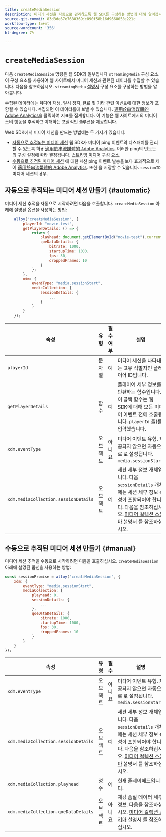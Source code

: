 ```yaml
---
title: createMediaSession
description: 미디어 세션을 자동으로 관리하도록 웹 SDK를 구성하는 방법에 대해 알아봅니다
source-git-commit: 83d3de67e7680369dc890f58b16d9668058e221c
workflow-type: tm+mt
source-wordcount: '356'
ht-degree: 7%

---
```



# `createMediaSession`

다음 `createMediaSession` 명령은 웹 SDK의 일부입니다 `streamingMedia` 구성 요소. 이 구성 요소를 사용하여 웹 사이트에서 미디어 세션과 관련된 데이터를 수집할 수 있습니다. 다음을 참조하십시오. `streamingMedia` [설명서](configure/streamingmedia.md) 구성 요소를 구성하는 방법을 알아봅니다.

수집된 데이터에는 미디어 재생, 일시 정지, 완료 및 기타 관련 이벤트에 대한 정보가 포함될 수 있습니다. 수집되면 이 데이터를에 보낼 수 있습니다. [適用於串流媒體的 Adobe Analytics](https://experienceleague.adobe.com/ko/docs/media-analytics/using/media-overview)을 클릭하여 지표를 집계합니다. 이 기능은 웹 사이트에서의 미디어 소비 행동을 추적하고 이해하는 포괄적인 솔루션을 제공합니다.

Web SDK에서 미디어 세션을 만드는 방법에는 두 가지가 있습니다.

* [자동으로 추적되는 미디어 세션](#automatic) 웹 SDK가 미디어 ping 이벤트의 디스패치를 관리할 수 있도록 허용 [適用於串流媒體的 Adobe Analytics](https://experienceleague.adobe.com/ko/docs/media-analytics/using/media-overview). 이러한 ping의 빈도는 의 구성 설정에 따라 결정됩니다. [스트리밍 미디어](configure/streamingmedia.md) 구성 요소.
* [수동으로 추적된 미디어 세션](#manual) 에 대한 세션 ping 이벤트 발송을 보다 효과적으로 제어 [適用於串流媒體的 Adobe Analytics](https://experienceleague.adobe.com/ko/docs/media-analytics/using/media-overview). 또한 을 저장할 수 있습니다. `sessionID` 미디어 세션의 경우.

## 자동으로 추적되는 미디어 세션 만들기 {#automatic}

미디어 세션 추적을 자동으로 시작하려면 다음을 호출합니다. `createMediaSession` 아래에 설명된 옵션을 사용하는 방법:

```javascript
    alloy("createMediaSession", {
        playerId: "movie-test",
        getPlayerDetails: () => {
            return {
                playhead: document.getElementById("movie-test").currentTime,
                qoeDataDetails: {
                    bitrate: 1000,
                    startupTime: 1000,
                    fps: 30,
                    droppedFrames: 10
                }
            };
        },
        xdm: {
            eventType: "media.sessionStart",
            mediaCollection: {
                sessionDetails: {
                    ...
                }
            }
        }
    });
```

| 속성 | 유형 | 필수 여부 | 설명 |
|---------|----------|---------|---------|
| `playerId` | 문자열 | 예 | 미디어 세션을 나타내는 고유 식별자인 플레이어 ID입니다. |
| `getPlayerDetails` | 함수 | 예 | 플레이어 세부 정보를 반환하는 함수입니다. 이 콜백 함수는 웹 SDK에 대해 모든 미디어 이벤트 전에 호출됩니다. `playerId` 을(를) 입력했습니다. |
| `xdm.eventType ` | 오브젝트 | 아니요 | 미디어 이벤트 유형. 제공되지 않으면 자동으로 로 설정됩니다. `media.sessionStart`. |
| `xdm.mediaCollection.sessionDetails` | 오브젝트 | 예 | 세션 세부 정보 개체입니다. 다음 `sessionDetails` 개체에는 세션 세부 정보 속성이 포함되어야 합니다. 다음을 참조하십시오. [미디어 컬렉션 스키마](../../xdm/data-types/media-collection-details.md) 설명서 를 참조하십시오. |


## 수동으로 추적된 미디어 세션 만들기 {#manual}

미디어 세션 추적을 수동으로 시작하려면 다음을 호출하십시오. `createMediaSession` 아래에 설명된 옵션을 사용하는 방법:

```javascript
const sessionPromise = alloy("createMediaSession", {
    xdm: {
        eventType: "media.sessionStart",
        mediaCollection: {
            playhead: 0,
            sessionDetails: {
                ...
            },
            qoeDataDetails: {
                bitrate: 1000,
                startupTime: 1000,
                fps: 30,
                droppedFrames: 10
            }
        }
    }
});
```

| 속성 | 유형 | 필수 | 설명 |
|---------|----------|---------|---------|
| `xdm.eventType` | 오브젝트 | 아니요 | 미디어 이벤트 유형. 제공되지 않으면 자동으로 로 설정됩니다. `media.sessionStart`. |
| `xdm.mediaCollection.sessionDetails` | 오브젝트 | 예 | 세션 세부 정보 개체입니다. 다음 `sessionDetails` 개체에는 세션 세부 정보 속성이 포함되어야 합니다. 다음을 참조하십시오. [미디어 컬렉션 스키마](../../xdm/data-types/media-collection-details.md) 설명서 를 참조하십시오. |
| `xdm.mediaCollection.playhead` | 정수 | 예 | 현재 플레이헤드입니다. |
| `xdm.mediaCollection.qoeDataDetails` | 오브젝트 | 아니요 | 체감 품질 데이터 세부 정보. 다음을 참조하십시오. [미디어 컬렉션 스키마](../../xdm/data-types/media-collection-details.md) 설명서 를 참조하십시오. |
